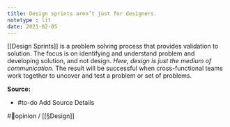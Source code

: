 ```yaml
---
title: Design sprints aren’t just for designers.
notetype : lit
date: 2021-02-05
---
```


[[Design Sprints]] is a problem solving process that provides validation to solution. The focus is on identifying and understand problem and developing solution, and not design. *Here, design is just the medium of communication.* The result will be successful when cross-functional teams work together to uncover and test a problem or set of problems.

**Source:**
- #to-do Add Source Details

#🌱opinion / [[§Design]]